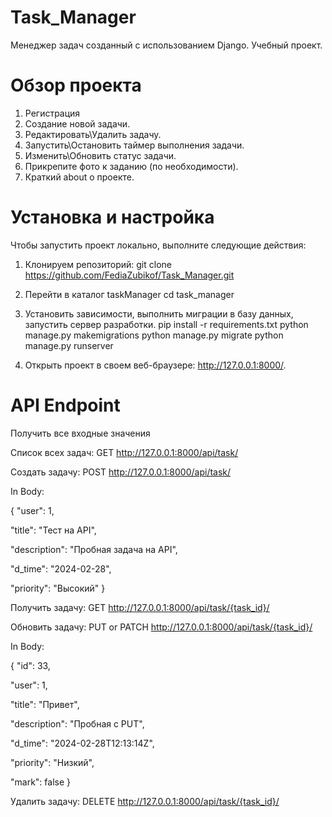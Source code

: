 # Task_Manager
Менеджер задач созданный с использованием Django. Учебный проект.

# Обзор проекта
1. Регистрация
2. Создание новой задачи.
3. Редактировать\Удалить задачу.
4. Запустить\Остановить таймер выполнения задачи.
5. Изменить\Обновить статус задачи.
6. Прикрепите фото к заданию (по необходимости).
7. Краткий about о проекте.

# Установка и настройка
Чтобы запустить проект локально, выполните следующие действия:
1. Клонируем репозиторий:
git clone https://github.com/FediaZubikof/Task_Manager.git

2. Перейти в каталог taskManager
cd task_manager

3. Установить зависимости, выполнить миграции в базу данных, запустить сервер разработки.
pip install -r requirements.txt
python manage.py makemigrations
python manage.py migrate
python manage.py runserver

4. Открыть проект в своем веб-браузере: http://127.0.0.1:8000/.

# API Endpoint

Получить все входные значения

Список всех задач: GET http://127.0.0.1:8000/api/task/

Создать задачу: POST http://127.0.0.1:8000/api/task/

In Body:  

{
  "user": 1,
  
  "title": "Тест на API",
  
  "description": "Пробная задача на API",
  
  "d_time": "2024-02-28",
  
  "priority": "Высокий"
}


Получить задачу: GET http://127.0.0.1:8000/api/task/{task_id}/

Обновить задачу: PUT or PATCH http://127.0.0.1:8000/api/task/{task_id}/

In Body:

{
  "id": 33,
  
  "user": 1,
  
  "title": "Привет",
  
  "description": "Пробная с PUT",
  
  "d_time": "2024-02-28T12:13:14Z",
  
  "priority": "Низкий",
  
  "mark": false
  }


Удалить задачу: DELETE http://127.0.0.1:8000/api/task/{task_id}/
